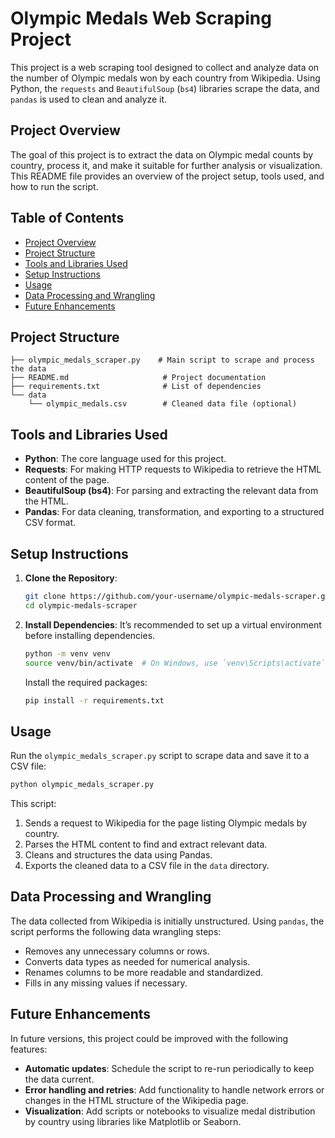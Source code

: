 # Olympic Medals Web Scraping Project

This project is a web scraping tool designed to collect and analyze data on the number of Olympic medals won by each country from Wikipedia. Using Python, the `requests` and `BeautifulSoup` (`bs4`) libraries scrape the data, and `pandas` is used to clean and analyze it.

## Project Overview

The goal of this project is to extract the data on Olympic medal counts by country, process it, and make it suitable for further analysis or visualization. This README file provides an overview of the project setup, tools used, and how to run the script.

## Table of Contents

- [Project Overview](#project-overview)
- [Project Structure](#project-structure)
- [Tools and Libraries Used](#tools-and-libraries-used)
- [Setup Instructions](#setup-instructions)
- [Usage](#usage)
- [Data Processing and Wrangling](#data-processing-and-wrangling)
- [Future Enhancements](#future-enhancements)

## Project Structure

```
├── olympic_medals_scraper.py    # Main script to scrape and process the data
├── README.md                     # Project documentation
├── requirements.txt              # List of dependencies
└── data
    └── olympic_medals.csv        # Cleaned data file (optional)
```

## Tools and Libraries Used

- **Python**: The core language used for this project.
- **Requests**: For making HTTP requests to Wikipedia to retrieve the HTML content of the page.
- **BeautifulSoup (bs4)**: For parsing and extracting the relevant data from the HTML.
- **Pandas**: For data cleaning, transformation, and exporting to a structured CSV format.

## Setup Instructions

1. **Clone the Repository**:
   ```bash
   git clone https://github.com/your-username/olympic-medals-scraper.git
   cd olympic-medals-scraper
   ```

2. **Install Dependencies**:
   It’s recommended to set up a virtual environment before installing dependencies.

   ```bash
   python -m venv venv
   source venv/bin/activate  # On Windows, use `venv\Scripts\activate`
   ```

   Install the required packages:
   ```bash
   pip install -r requirements.txt
   ```

## Usage

Run the `olympic_medals_scraper.py` script to scrape data and save it to a CSV file:

```bash
python olympic_medals_scraper.py
```

This script:
1. Sends a request to Wikipedia for the page listing Olympic medals by country.
2. Parses the HTML content to find and extract relevant data.
3. Cleans and structures the data using Pandas.
4. Exports the cleaned data to a CSV file in the `data` directory.

## Data Processing and Wrangling

The data collected from Wikipedia is initially unstructured. Using `pandas`, the script performs the following data wrangling steps:
- Removes any unnecessary columns or rows.
- Converts data types as needed for numerical analysis.
- Renames columns to be more readable and standardized.
- Fills in any missing values if necessary.

## Future Enhancements

In future versions, this project could be improved with the following features:
- **Automatic updates**: Schedule the script to re-run periodically to keep the data current.
- **Error handling and retries**: Add functionality to handle network errors or changes in the HTML structure of the Wikipedia page.
- **Visualization**: Add scripts or notebooks to visualize medal distribution by country using libraries like Matplotlib or Seaborn.
